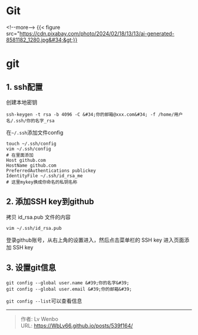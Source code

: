 # Git


&lt;!--more--&gt;
{{&lt; figure src=&#34;https://cdn.pixabay.com/photo/2024/02/18/13/13/ai-generated-8581182_1280.jpg&#34;&gt;}}
# git

## 1. ssh配置

创建本地密钥

    ssh-keygen -t rsa -b 4096 -C &#34;你的邮箱@xxx.com&#34; -f /home/用户名/.ssh/你的名字_rsa

在`~/.ssh`添加文件config

    touch ~/.ssh/config
    vim ~/.ssh/config
    # 在里面添加
    Host github.com
    HostName github.com
    PreferredAuthentications publickey
    IdentityFile ~/.ssh/id_rsa_me
    # 这里mykey换成你命名的私钥名称

      

## 2. 添加SSH key到github
拷贝 id_rsa.pub 文件的内容
```
vim ~/.ssh/id_rsa.pub
```
登录github账号，从右上角的设置进入，然后点击菜单栏的 SSH key 进入页面添加 SSH key


## 3. 设置git信息
```
git config --global user.name &#39;你的名字&#39; 
git config --global user.email &#39;你的邮箱&#39;
```

``git config --list``可以查看信息

---

> 作者: Lv Wenbo  
> URL: https://WbLv66.github.io/posts/539f164/  

